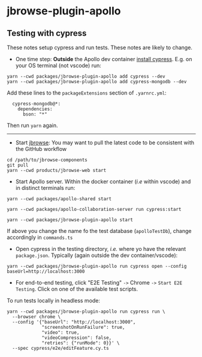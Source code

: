 # jbrowse-plugin-apollo

## Testing with cypress

These notes setup cypress and run tests. These notes are likely to change.

- One time step: **Outside** the Apollo dev container
  [install cypress](https://docs.cypress.io/guides/getting-started/installing-cypress).
  E.g. on your OS terminal (not vscode) run:

```
yarn --cwd packages/jbrowse-plugin-apollo add cypress --dev
yarn --cwd packages/jbrowse-plugin-apollo add cypress-mongodb --dev
```

Add these lines to the `packageExtensions` section of `.yarnrc.yml`:

```
  cypress-mongodb@*:
    dependencies:
      bson: "*"
```

Then run `yarn` again.

---

- Start [jbrowse](https://github.com/GMOD/jbrowse-components): You may want to
  pull the latest code to be consistent with the GitHub workflow

```
cd /path/to/jbrowse-components
git pull
yarn --cwd products/jbrowse-web start
```

- Start Apollo server. Within the docker container (_i.e_ within vscode) and in
  distinct terminals run:

```
yarn --cwd packages/apollo-shared start
```

```
yarn --cwd packages/apollo-collaboration-server run cypress:start
```

```
yarn --cwd packages/jbrowse-plugin-apollo start
```

If above you change the name fo the test database (`apolloTestDb`), change
accordingly in `commands.ts`

- Open cypress in the testing directory, _i.e._ where yo have the relevant
  `package.json`. Typically (again outside the dev container/vscode):

```
yarn --cwd packages/jbrowse-plugin-apollo run cypress open --config baseUrl=http://localhost:3000
```

- For end-to-end testing, click "E2E Testing" `->` Chrome `->`
  `Start E2E Testing`. Click on one of the available test scripts.

To run tests locally in headless mode:

```
yarn --cwd packages/jbrowse-plugin-apollo run cypress run \
  --browser chrome \
  --config '{"baseUrl": "http://localhost:3000", 
             "screenshotOnRunFailure": true, 
             "video": true, 
             "videoCompression": false, 
             "retries": {"runMode": 0}}' \
  --spec cypress/e2e/editFeature.cy.ts
```